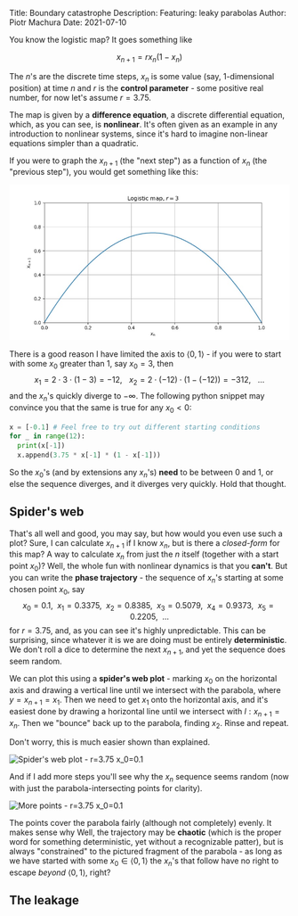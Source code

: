 Title:        Boundary catastrophe
Description:  Featuring: leaky parabolas
Author:       Piotr Machura
Date:         2021-07-10

You know the logistic map? It goes something like

$$
x_{n+1} = rx_n(1-x_n)
$$

The $n$'s are the discrete time steps, $x_n$ is some value (say, 1-dimensional position) at time $n$ and $r$ is the
**control parameter** - some positive real number, for now let's assume $r = 3.75$.

The map is given by a **difference equation**, a discrete differential equation, which, as you can see, is
**nonlinear**.  It's often given as an example in any introduction to nonlinear systems, since it's hard to imagine
non-linear equations simpler than a quadratic.

If you were to graph the $x_{n+1}$ (the "next step") as a function of $x_n$ (the "previous step"), you would get
something like this:

![Logistic map, r=2](./logistic_r_2.jpg)

There is a good reason I have limited the axis to $\langle0,1\rangle$ - if you were to start with some $x_0$ greater
than 1, say $x_0 = 3$, then
$$
x_1 = 2 \cdot 3\cdot (1-3) = -12, \hspace{10pt}
x_2 = 2 \cdot (-12) \cdot (1-(-12)) = -312, \hspace{10pt} \ldots
$$
and the $x_n$'s quickly diverge to $-\infty$. The following python snippet may convince you that the same is true for any $x_0 \lt 0$:
```python
x = [-0.1] # Feel free to try out different starting conditions
for _ in range(12):
  print(x[-1])
  x.append(3.75 * x[-1] * (1 - x[-1]))
```
So the $x_0$'s (and by extensions any $x_n$'s) **need** to be between $0$ and $1$, or else the sequence diverges, and it
diverges very quickly. Hold that thought.

## Spider's web
That's all well and good, you may say, but how would you even use such a plot? Sure, I can calculate $x_{n+1}$ if I know
$x_n$, but is there a *closed-form* for this map? A way to calculate $x_n$ from just the $n$ itself (together with a
start point $x_0$)? Well, the whole fun with nonlinear dynamics is that you **can't**. But you can write the **phase
trajectory** - the sequence of $x_n$'s starting at some chosen point $x_0$, say
$$
x_0 = 0.1, \hspace{5pt}
x_1 = 0.3375, \hspace{5pt}
x_2 = 0.8385, \hspace{5pt}
x_3 = 0.5079, \hspace{5pt}
x_4 = 0.9373, \hspace{5pt}
x_5 = 0.2205, \hspace{5pt}
\ldots
$$
for $r=3.75$, and, as you can see it's highly unpredictable. This can be surprising, since whatever it is we are doing
must be entirely **deterministic**. We don't roll a dice to determine the next $x_{n+1}$, and yet the sequence does seem random.

We can plot this using a **spider's web plot** - marking $x_0$ on the horizontal axis and drawing a vertical line until we
intersect with the parabola, where $y=x_{n+1}=x_1$. Then we need to get $x_1$ onto the horizontal axis, and it's easiest
done by drawing a horizontal line until we intersect with $l: x_{n+1} = x_n$. Then we "bounce" back up to the parabola,
finding $x_2$. Rinse and repeat.

Don't worry, this is much easier shown than explained.

![Spider's web plot - r=3.75 x_0=0.1]()

And if I add more steps you'll see why the $x_n$ sequence seems random (now with just the parabola-intersecting points
for clarity).

![More points - r=3.75 x_0=0.1]()

The points cover the parabola fairly (although not completely) evenly. It makes sense why 
Well, the trajectory may be **chaotic** (which is the proper word for something deterministic, yet without a
recognizable patter), but is always "constrained" to the pictured fragment of the parabola - as long as we have started
with some $x_0 \in \langle0,1\rangle$ the $x_n$'s that follow have no right to escape *beyond* $\langle0,1\rangle$,
right?

## The leakage

